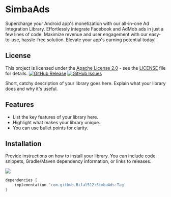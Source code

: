 # SimbaAds
Supercharge your Android app's monetization with our all-in-one Ad Integration Library. Effortlessly integrate Facebook and AdMob ads in just a few lines of code. Maximize revenue and user engagement with our easy-to-use, hassle-free solution. Elevate your app's earning potential today!

## License

This project is licensed under the [Apache License 2.0](LICENSE) - see the [LICENSE](LICENSE) file for details.
[![GitHub Release](https://img.shields.io/github/v/release/your-username/your-repo)](https://github.com/your-username/your-repo/releases)
[![GitHub Issues](https://img.shields.io/github/issues/your-username/your-repo)](https://github.com/your-username/your-repo/issues)

Short, catchy description of your library goes here. Explain what your library does and why it's useful.

## Features

- List the key features of your library here.
- Highlight what makes your library unique.
- You can use bullet points for clarity.

## Installation

Provide instructions on how to install your library. You can include code snippets, Gradle/Maven dependency information, or links to releases.

[![](https://jitpack.io/v/Bilal512/SimbaAds.svg)](https://jitpack.io/#Bilal512/SimbaAds)

```gradle
dependencies {
    implementation 'com.github.Bilal512:SimbaAds:Tag'
}
